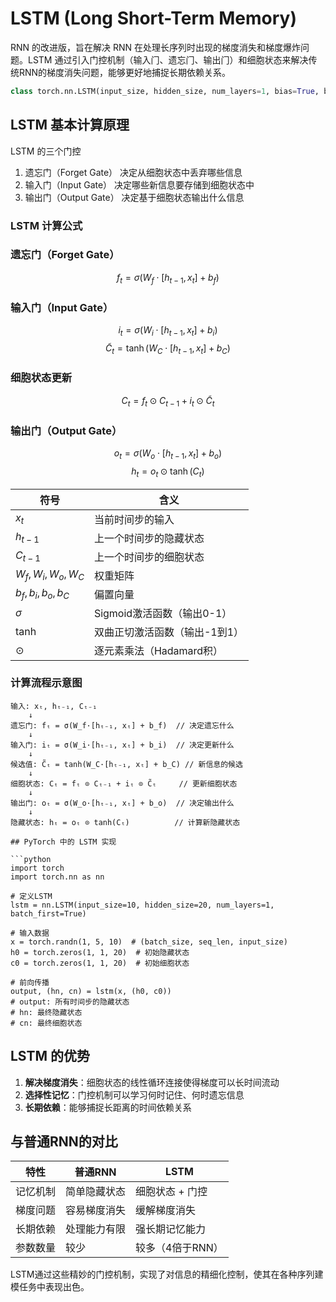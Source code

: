 # LSTM (Long Short-Term Memory)
RNN 的改进版，旨在解决 RNN 在处理⻓序列时出现的梯度消失和梯度爆炸问题。LSTM 通过引入门控机制（输⼊⻔、遗忘⻔、输出⻔）和细胞状态来解决传统RNN的梯度消失问题，能够更好地捕捉长期依赖关系。

```python
class torch.nn.LSTM(input_size, hidden_size, num_layers=1, bias=True, batch_first=False, dropout=0.0, bidirectional=False, proj_size=0, device=None, dtype=None)
```

## LSTM 基本计算原理
LSTM 的三个门控
1. 遗忘门（Forget Gate）
决定从细胞状态中丢弃哪些信息
2. 输入门（Input Gate）
决定哪些新信息要存储到细胞状态中
3. 输出门（Output Gate）
决定基于细胞状态输出什么信息

### LSTM 计算公式

### 遗忘门（Forget Gate）
$$
f_t = \sigma(W_f \cdot [h_{t-1}, x_t] + b_f)
$$

### 输入门（Input Gate）
$$
i_t = \sigma(W_i \cdot [h_{t-1}, x_t] + b_i)
$$
$$
\tilde{C}_t = \tanh(W_C \cdot [h_{t-1}, x_t] + b_C)
$$

### 细胞状态更新
$$
C_t = f_t \odot C_{t-1} + i_t \odot \tilde{C}_t
$$
### 输出门（Output Gate）
$$
o_t = \sigma(W_o \cdot [h_{t-1}, x_t] + b_o)
$$
$$
h_t = o_t \odot \tanh(C_t)
$$

| 符号 | 含义 |
|------|------|
| $x_t$ | 当前时间步的输入 |
| $h_{t-1}$ | 上一个时间步的隐藏状态 |
| $C_{t-1}$ | 上一个时间步的细胞状态 |
| $W_f, W_i, W_o, W_C$ | 权重矩阵 |
| $b_f, b_i, b_o, b_C$ | 偏置向量 |
| $\sigma$ | Sigmoid激活函数（输出0-1） |
| $\tanh$ | 双曲正切激活函数（输出-1到1） |
| $\odot$ | 逐元素乘法（Hadamard积） |

### 计算流程示意图

```
输入: xₜ, hₜ₋₁, Cₜ₋₁
    ↓
遗忘门: fₜ = σ(W_f·[hₜ₋₁, xₜ] + b_f)  // 决定遗忘什么
    ↓
输入门: iₜ = σ(W_i·[hₜ₋₁, xₜ] + b_i)  // 决定更新什么
    ↓
候选值: C̃ₜ = tanh(W_C·[hₜ₋₁, xₜ] + b_C) // 新信息的候选
    ↓
细胞状态: Cₜ = fₜ ⊙ Cₜ₋₁ + iₜ ⊙ C̃ₜ     // 更新细胞状态
    ↓
输出门: oₜ = σ(W_o·[hₜ₋₁, xₜ] + b_o)  // 决定输出什么
    ↓
隐藏状态: hₜ = oₜ ⊙ tanh(Cₜ)          // 计算新隐藏状态

## PyTorch 中的 LSTM 实现

```python
import torch
import torch.nn as nn

# 定义LSTM
lstm = nn.LSTM(input_size=10, hidden_size=20, num_layers=1, batch_first=True)

# 输入数据
x = torch.randn(1, 5, 10)  # (batch_size, seq_len, input_size)
h0 = torch.zeros(1, 1, 20)  # 初始隐藏状态
c0 = torch.zeros(1, 1, 20)  # 初始细胞状态

# 前向传播
output, (hn, cn) = lstm(x, (h0, c0))
# output: 所有时间步的隐藏状态
# hn: 最终隐藏状态
# cn: 最终细胞状态
```

## LSTM 的优势

1. **解决梯度消失**：细胞状态的线性循环连接使得梯度可以长时间流动
2. **选择性记忆**：门控机制可以学习何时记住、何时遗忘信息
3. **长期依赖**：能够捕捉长距离的时间依赖关系

## 与普通RNN的对比

| 特性 | 普通RNN | LSTM |
|------|---------|------|
| 记忆机制 | 简单隐藏状态 | 细胞状态 + 门控 |
| 梯度问题 | 容易梯度消失 | 缓解梯度消失 |
| 长期依赖 | 处理能力有限 | 强长期记忆能力 |
| 参数数量 | 较少 | 较多（4倍于RNN） |
LSTM通过这些精妙的门控机制，实现了对信息的精细化控制，使其在各种序列建模任务中表现出色。
